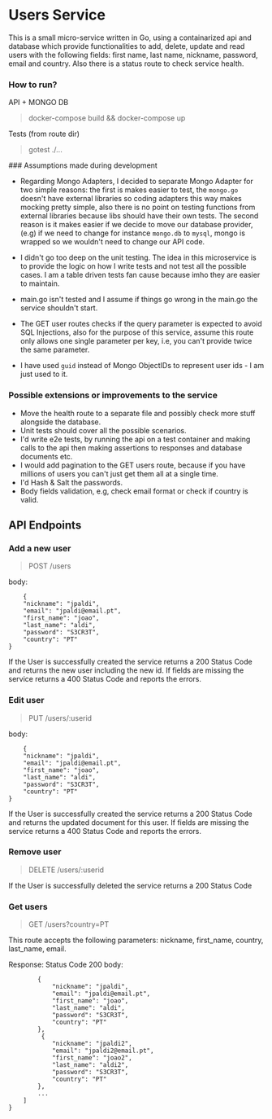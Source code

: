 # Users Service

This is a small micro-service written in Go, using a containarized api and database which provide functionalities to add, delete, update and read users with the following fields: first name, last name, nickname, password, email and country.
Also there is a status route to check service health.

### How to run?
API + MONGO DB
> docker-compose build && docker-compose up


Tests (from route dir)
> gotest ./...


### Assumptions made during development
- Regarding Mongo Adapters, I decided to separate Mongo Adapter for two simple reasons: the first is makes easier to test, the `mongo.go` doesn't have external libraries so coding adapters this way makes mocking pretty simple, also there is no point on testing functions from external libraries because libs should have their own tests. The second reason is it makes easier if we decide to move our database provider, (e.g) if we need to change for instance `mongo.db` to `mysql`, mongo is wrapped so we wouldn't need to change our API code.

- I didn't go too deep on the unit testing. The idea in this microservice is to provide the logic on how I write tests and not test all the possible cases. I am a table driven tests fan cause because imho they are easier to maintain.

- main.go isn't tested and I assume if things go wrong in the main.go the service shouldn't start.

- The GET user routes checks if the query parameter is expected to avoid SQL Injections, also for the purpose of this service, assume this route only allows one single parameter per key, i.e, you can't provide twice the same parameter.

- I have used `guid` instead of Mongo ObjectIDs to represent user ids - I am just used to it.  

### Possible extensions or improvements to the service

- Move the health route to a separate file and possibly check more stuff alongside the database.
- Unit tests should cover all the possible scenarios.
- I'd write e2e tests, by running the api on a test container and making calls to the api then making assertions to responses and database documents etc.
- I would add pagination to the GET users route, because if you have millions of users you can't just get them all at a single time.
- I'd Hash & Salt the passwords.
- Body fields validation, e.g, check email format or check if country is valid.

## API Endpoints

### Add a new user

> POST /users

body: 
```
    {
    "nickname": "jpaldi",
    "email": "jpaldi@email.pt",
    "first_name": "joao",
    "last_name": "aldi",
    "password": "S3CR3T",
    "country": "PT"
}
```

If the User is successfully created the service returns a 200 Status Code and returns the new user including the new id.
If fields are missing the service returns a 400 Status Code and reports the errors.

### Edit user

> PUT /users/:userid

body: 
```
    {
    "nickname": "jpaldi",
    "email": "jpaldi@email.pt",
    "first_name": "joao",
    "last_name": "aldi",
    "password": "S3CR3T",
    "country": "PT"
}
```
If the User is successfully created the service returns a 200 Status Code and returns the updated document for this user.
If fields are missing the service returns a 400 Status Code and reports the errors.

### Remove user

> DELETE /users/:userid

If the User is successfully deleted the service returns a 200 Status Code

### Get users

> GET /users?country=PT

This route accepts the following parameters: nickname, first_name, country, last_name, email.

Response:
Status Code 200
body: 
```[
        {
            "nickname": "jpaldi",
            "email": "jpaldi@email.pt",
            "first_name": "joao",
            "last_name": "aldi",
            "password": "S3CR3T",
            "country": "PT"
        },
         {
            "nickname": "jpaldi2",
            "email": "jpaldi2@email.pt",
            "first_name": "joao2",
            "last_name": "aldi2",
            "password": "S3CR3T",
            "country": "PT"
        },
        ...
    ]
}
```